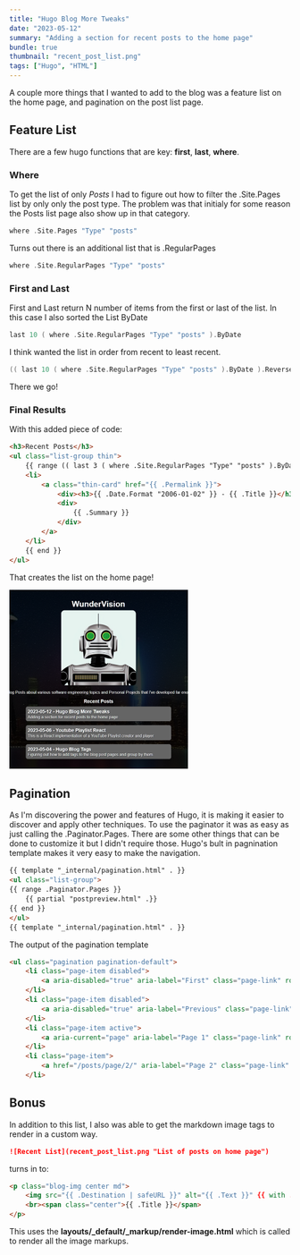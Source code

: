 ```yaml
---
title: "Hugo Blog More Tweaks"
date: "2023-05-12"
summary: "Adding a section for recent posts to the home page"
bundle: true
thumbnail: "recent_post_list.png"
tags: ["Hugo", "HTML"]
---
```


A couple more things that I wanted to add to the blog was a feature list on the home page, and pagination on the post list page.

## Feature List

There are a few hugo functions that are key: **first**, **last**, **where**. 

### Where
To get the list of only *Posts* I had to figure out how to filter the .Site.Pages list by only only the post type. The problem was that initialy for some reason the Posts list page also show up in that category.

```go
where .Site.Pages "Type" "posts"
```

Turns out there is an additional list that is .RegularPages

```go
where .Site.RegularPages "Type" "posts"
```

### First and Last
First and Last return N number of items from the first or last of the list. In this case I also sorted the List ByDate
```go
last 10 ( where .Site.RegularPages "Type" "posts" ).ByDate
```

I think wanted the list in order from recent to least recent.

```go
(( last 10 ( where .Site.RegularPages "Type" "posts" ).ByDate ).Reverse)
```

There we go!

### Final Results

With this added piece of code:

```html
<h3>Recent Posts</h3>
<ul class="list-group thin">
    {{ range (( last 3 ( where .Site.RegularPages "Type" "posts" ).ByDate ).Reverse) }}
    <li>
        <a class="thin-card" href="{{ .Permalink }}">
            <div><h3>{{ .Date.Format "2006-01-02" }} - {{ .Title }}</h3></div>
            <div>
                {{ .Summary }}
            </div>
        </a>
    </li>
    {{ end }}
</ul>
```

That creates the list on the home page!

![Recent List](recent_post_list.png "List of posts on home page")


## Pagination

As I'm discovering the power and features of Hugo, it is making it easier to discover and apply other techniques. 
To use the paginator it was as easy as just calling the .Paginator.Pages. There are some other things that can be done to customize it but I didn't require those. Hugo's bult in pagnination template makes it very easy to make the navigation. 

```html
{{ template "_internal/pagination.html" . }}
<ul class="list-group">
{{ range .Paginator.Pages }}
    {{ partial "postpreview.html" .}}
{{ end }}
</ul>
{{ template "_internal/pagination.html" . }}
```

The output of the pagination template
```html
<ul class="pagination pagination-default">
    <li class="page-item disabled">
        <a aria-disabled="true" aria-label="First" class="page-link" role="button" tabindex="-1"><span aria-hidden="true">&laquo;&laquo;</span></a>
    </li>
    <li class="page-item disabled">
        <a aria-disabled="true" aria-label="Previous" class="page-link" role="button" tabindex="-1"><span aria-hidden="true">&laquo;</span></a>
    </li>
    <li class="page-item active">
        <a aria-current="page" aria-label="Page 1" class="page-link" role="button">1</a>
    </li>
    <li class="page-item">
        <a href="/posts/page/2/" aria-label="Page 2" class="page-link" role="button">2</a>
    </li>
```


## Bonus

In addition to this list, I also was able to get the markdown image tags to render in a custom way.

```markdown
![Recent List](recent_post_list.png "List of posts on home page")
```
turns in to:

```html
<p class="blog-img center md">
    <img src="{{ .Destination | safeURL }}" alt="{{ .Text }}" {{ with .Title }} title="{{ . }}"{{ end }}>
    <br><span class="center">{{ .Title }}</span>
</p>
```

This uses the **layouts/_default/_markup/render-image.html** which is called to render all the image markups.